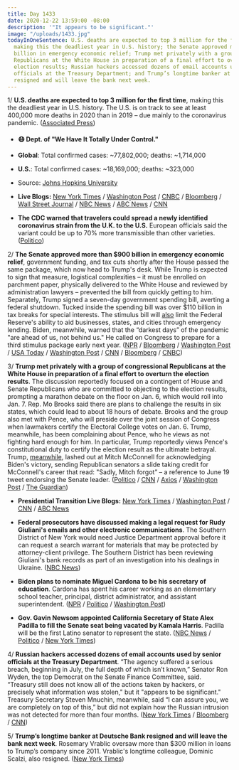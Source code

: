 ```yaml
---
title: Day 1433
date: 2020-12-22 13:59:00 -08:00
description: '"It appears to be significant."'
image: "/uploads/1433.jpg"
todayInOneSentence: U.S. deaths are expected to top 3 million for the first time,
  making this the deadliest year in U.S. history; the Senate approved more than $900
  billion in emergency economic relief; Trump met privately with a group of congressional
  Republicans at the White House in preparation of a final effort to overturn the
  election results; Russian hackers accessed dozens of email accounts used by senior
  officials at the Treasury Department; and Trump’s longtime banker at Deutsche Bank
  resigned and will leave the bank next week.
---
```


1/ **U.S. deaths are expected to top 3 million for the first time**, making this the deadliest year in U.S. history. The U.S. is on track to see at least 400,000 more deaths in 2020 than in 2019 – due mainly to the coronavirus pandemic. ([Associated Press](https://apnews.com/article/us-coronavirus-deaths-top-3-million-e2bc856b6ec45563b84ee2e87ae8d5e7))

* #### 😷 Dept. of "We Have It Totally Under Control."

* **Global**: Total confirmed cases: \~77,802,000; deaths: \~1,714,000

* **U.S.**: Total confirmed cases: \~18,169,000; deaths: \~323,000

* Source: [Johns Hopkins University](https://coronavirus.jhu.edu/map.html)

* **Live Blogs:**  [New York Times](https://www.nytimes.com/live/2020/12/22/world/covid-19-coronavirus/) / [Washington Post](https://www.washingtonpost.com/nation/2020/12/22/coronavirus-covid-live-updates-us/) / [CNBC](https://www.cnbc.com/2020/12/22/covid-live-updates-biontech-confident-vaccine-will-work-on-uk-variant.html) / [Bloomberg](https://www.bloomberg.com/news/articles/2020-12-21/california-sees-deeper-crisis-bidens-get-vaccine-virus-update?srnd=premium&sref=MIBMEEoj) / [Wall Street Journal](https://www.wsj.com/livecoverage/latest-updates/covid?mod=hp_theme_coronavirus-ribbon) / [NBC News](https://www.nbcnews.com/news/us-news/live-blog/2020-12-22-covid-live-updates-vaccine-news-n1252058) / [ABC News](https://abcnews.go.com/Health/coronavirus/live-updates/California-governor-quarantine-covid/?id=74837900) / [CNN](https://www.cnn.com/world/live-news/coronavirus-pandemic-vaccine-updates-12-22-20/index.html)

* **The CDC warned that travelers could spread a newly identified coronavirus strain from the U.K. to the U.S.** European officials said the variant could be up to 70% more transmissible than other varieties. ([Politico](https://www.politico.com/news/2020/12/22/cdc-travel-british-covid-strain-449873))

2/ **The Senate approved more than $900 billion in emergency economic relief**, government funding, and tax cuts shortly after the House passed the same package, which now head to Trump's desk. While Trump is expected to sign that measure, logistical complexities – it must be enrolled on parchment paper, physically delivered to the White House and reviewed by administration lawyers – prevented the bill from quickly getting to him. Separately, Trump signed a seven-day government spending bill, averting a federal shutdown. Tucked inside the spending bill was over $110 billion in tax breaks for special interests. The stimulus bill will [also](https://www.politico.com/news/2020/12/22/federal-reserve-economic-relief-republicans-449883) limit the Federal Reserve's ability to aid businesses, states, and cities through emergency lending. Biden, meanwhile, warned that the “darkest days” of the pandemic "are ahead of us, not behind us." He called on Congress to prepare for a third stimulus package early next year. ([NPR](https://www.npr.org/2020/12/21/948862052/house-passes-900-billion-coronavirus-relief-bill-ending-months-long-stalemate) / [Bloomberg](https://www.bloomberg.com/news/articles/2020-12-22/trump-signs-stopgap-funding-as-congress-passes-virus-relief-bill?sref=MIBMEEoj) / [Washington Post](https://www.washingtonpost.com/us-policy/2020/12/21/stimulus-congress/) / [USA Today](https://www.usatoday.com/story/news/politics/2020/12/21/stimulus-checks-covid-relief-bill-ppp-loan/3990756001/?scrolla=5eb6d68b7fedc32c19ef33b4) / [Washington Post](https://www.washingtonpost.com/business/2020/12/22/congress-tax-breaks-stimulus/) / [CNN](https://www.cnn.com/2020/12/22/politics/biden-holiday-remarks/index.html) / [Bloomberg](https://www.bloomberg.com/news/articles/2020-12-22/biden-calls-for-more-stimulus-darkest-days-still-to-come?srnd=premium&sref=MIBMEEoj) / [CNBC](https://www.cnbc.com/2020/12/22/stimulus-checks-biden-to-push-for-more-payments-in-next-covid-plan.html))

3/ **Trump met privately with a group of congressional Republicans at the White House in preparation of a final effort to overturn the election results**. The discussion reportedly focused on a contingent of House and Senate Republicans who are committed to objecting to the election results, prompting a marathon debate on the floor on Jan. 6, which would roll into Jan. 7. Rep. Mo Brooks  said there are plans to challenge the results in six states, which could lead to about 18 hours of debate. Brooks and the group also met with Pence, who will preside over the joint session of Congress when lawmakers certify the Electoral College votes on Jan. 6. Trump, meanwhile, has been complaining about Pence, who he views as not fighting hard enough for him. In particular, Trump reportedly views Pence's constitutional duty to certify the election result as the ultimate betrayal. Trump, [meanwhile](https://www.axios.com/trump-mcconnell-election-283ae665-ef68-43fa-ba2e-1bfdeabf1f81.html), lashed out at Mitch McConnell for acknowledging Biden's victory, sending Republican senators a slide taking credit for McConnell's career that read: "Sadly, Mitch forgot” – a reference to June 19 tweet endorsing the Senate leader. ([Politico](https://www.politico.com/news/2020/12/21/trump-house-overturn-election-449787) / [CNN](https://www.cnn.com/2020/12/21/politics/house-conservatives-trump-meeting/) / [Axios](https://www.axios.com/trump-white-house-conspiracy-theories-d95450a4-c7a3-4579-a568-0473b18529c9.html) / [Washington Post](https://www.washingtonpost.com/politics/trump-assembles-a-ragtag-crew-of-conspiracy-minded-allies-in-flailing-bid-to-reverse-election-loss/2020/12/21/d7674cd2-43b2-11eb-b0e4-0f182923a025_story.html) / [The Guardian](https://www.theguardian.com/us-news/2020/dec/22/trump-election-result-overturning-effort-republicans))

* **Presidential Transition Live Blogs:** [New York Times](https://www.nytimes.com/live/2020/12/22/us/joe-biden-trump/) / [Washington Post](https://www.washingtonpost.com/politics/2020/12/22/joe-biden-trump-transition-live-updates/) / [CNN](https://www.cnn.com/politics/live-news/trump-biden-transition-news-12-22-20/index.html) / [ABC News](https://abcnews.go.com/Politics/live-updates/2020-election-results-transition/?id=74840775)

* **Federal prosecutors have discussed making a legal request for Rudy Giuliani's emails and other electronic communications**. The Southern District of New York would need Justice Department approval before it can request a search warrant for materials that may be protected by attorney-client privilege. The Southern District has been reviewing Giuliani's bank records as part of an investigation into his dealings in Ukraine. ([NBC News](https://www.nbcnews.com/politics/justice-department/feds-have-discussed-making-legal-request-giuliani-s-electronic-communications-n1250714))

* **Biden plans to nominate Miguel Cardona to be his secretary of education**. Cardona has spent his career working as an elementary school teacher, principal, district administrator, and assistant superintendent. ([NPR](https://www.npr.org/sections/biden-transition-updates/2020/12/22/949114642/biden-to-pick-connecticut-schools-chief-miguel-cardona-as-education-secretary) / [Politico](https://www.politico.com/news/2020/12/22/biden-connecticut-schools-chief-education-secretary-449808) / [Washington Post](https://www.washingtonpost.com/education/biden-education-secretary-cardona/2020/12/22/69e8b1f0-4484-11eb-b0e4-0f182923a025_story.html))

* **Gov. Gavin Newsom appointed California Secretary of State Alex Padilla to fill the Senate seat being vacated by Kamala Harris**. Padilla will be the first Latino senator to represent the state. ([NBC News](https://www.nbcnews.com/politics/congress/alex-padilla-fill-kamala-harris-senate-seat-first-latino-represent-n1252112) / [Politico](https://www.politico.com/states/california/story/2020/12/22/newsom-appoints-alex-padilla-to-fill-harris-senate-seat-1349911) / [New York Times](https://www.nytimes.com/2020/12/22/us/politics/alex-padilla-kamala-california-senate.html))

4/ **Russian hackers accessed dozens of email accounts used by senior officials at the Treasury Department**. “The agency suffered a serious breach, beginning in July, the full depth of which isn’t known,” Senator Ron Wyden, the top Democrat on the Senate Finance Committee, said. “Treasury still does not know all of the actions taken by hackers, or precisely what information was stolen," but it "appears to be significant." Treasury Secretary Steven Mnuchin, meanwhile, said “I can assure you, we are completely on top of this,” but did not explain how the Russian intrusion was not detected for more than four months. ([New York Times](https://www.nytimes.com/2020/12/21/us/politics/russia-hack-treasury.html) / [Bloomberg](https://www.bloomberg.com/news/articles/2020-12-22/hackers-targeted-senior-u-s-treasury-officials-in-data-breach?sref=MIBMEEoj) / [CNN](https://www.cnn.com/2020/12/21/politics/treasury-solarwinds-hack-ron-wyden/))

5/ **Trump’s longtime banker at Deutsche Bank resigned and will leave the bank next week**. Rosemary Vrablic oversaw more than $300 million in loans to Trump’s company since 2011. Vrablic's longtime colleague, Dominic Scalzi, also resigned. ([New York Times](https://www.nytimes.com/2020/12/22/business/trump-deutsche-bank-rosemary-vrablic.html))